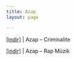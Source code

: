 ```yaml
---
title: Azap
layout: page

---
```

<a href="https://cloud.mail.ru/public/e7feb4c0a535/Azap%20-%20Criminalite" target="_blank">[indir]</a> | Azap &#8211; Criminalite

<a href="https://cloud.mail.ru/public/8438ec6a37c7/Azap%20-%20Rap%20Musik" target="_blank">[indir]</a> | Azap &#8211; Rap Müzik